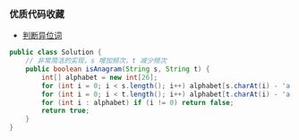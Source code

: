 
### 优质代码收藏

- [判断异位词](https://leetcode-cn.com/problems/valid-anagram)

```java
public class Solution {
    // 非常简洁的实现，s 增加频次，t 减少频次
    public boolean isAnagram(String s, String t) {
        int[] alphabet = new int[26];
        for (int i = 0; i < s.length(); i++) alphabet[s.charAt(i) - 'a']++;
        for (int i = 0; i < t.length(); i++) alphabet[t.charAt(i) - 'a']--;
        for (int i : alphabet) if (i != 0) return false;
        return true;
    }
}
```
